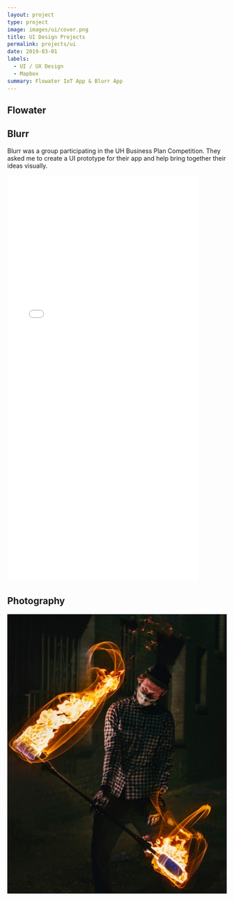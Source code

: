 ```yaml
---
layout: project
type: project
image: images/ui/cover.png
title: UI Design Projects
permalink: projects/ui
date: 2019-03-01
labels:
  - UI / UX Design
  - Mapbox
summary: Flowater IoT App & Blurr App 
---
```


## Flowater





## Blurr

Blurr was a group participating in the UH Business Plan Competition. They asked me to create a UI prototype for their app and help bring together their ideas visually.

<iframe width="438" height="930" src="//invis.io/DRRJ6NJZ6Q8" frameborder="0" allowfullscreen></iframe>



## Photography
<img class="ui centered image" src="../images/gd25.png">

